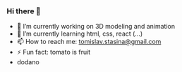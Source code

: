 ### Hi there 👋
- 🔭 I’m currently working on 3D modeling and animation
- 🌱 I’m currently learning html, css, react (...)
- 📫 How to reach me: tomislav.stasina@gmail.com
- ⚡ Fun fact: tomato is fruit
- dodano

